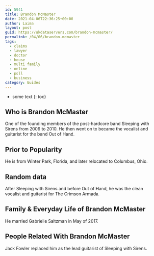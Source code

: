 ```yaml
---
id: 5941
title: Brandon McMaster
date: 2021-04-06T22:36:25+00:00
author: Laima
layout: post
guid: https://ukdataservers.com/brandon-mcmaster/
permalink: /04/06/brandon-mcmaster
tags:
  - claims
  - lawyer
  - doctor
  - house
  - multi family
  - online
  - poll
  - business
category: Guides
---
```


* some text
{: toc}


## Who is Brandon McMaster
                  
                  
                  
One of the founding members of the post-hardcore band Sleeping with Sirens from 2009 to 2010. He then went on to became the vocalist and guitarist for the band Out of Hand.
                  
              
            
              
            
                
                
                
## Prior to Popularity
                  
                  
                  
He is from Winter Park, Florida, and later relocated to Columbus, Ohio.
                  
              
            
              
            
                
                
                
## Random data
                  
                  
                  
After Sleeping with Sirens and before Out of Hand, he was the clean vocalist and guitarist for The Crimson Armada.
                  
              
            
              
            
                
                
                
## Family & Everyday Life of Brandon McMaster
                  
                  
                  
He married Gabrielle Saltzman in May of 2017.
                  
              
            
              
            
                
                
                
## People Related With Brandon McMaster
                  
                  
                  
Jack Fowler replaced him as the lead guitarist of Sleeping with Sirens.
                  
              
            
              
            
                
              
            
              
              
            
            
              
            
          
          
          